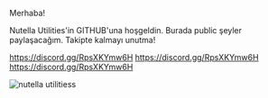 Merhaba!

Nutella Utilities'in GITHUB'una hoşgeldin. Burada public şeyler paylaşacağım. Takipte kalmayı unutma!

https://discord.gg/RpsXKYmw6H
https://discord.gg/RpsXKYmw6H
https://discord.gg/RpsXKYmw6H
 
![nutella utilitiess](https://user-images.githubusercontent.com/100966925/164894951-158abb46-680f-4809-af4f-ae2dc5ecd423.gif)
